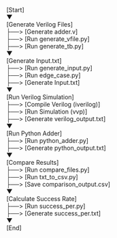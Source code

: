 [Start]   
   ▼  
[Generate Verilog Files]       
   ├──> [Generate adder.v]  
   ├──> [Run generate_vfile.py]  
   ├──> [Run generate_tb.py]       
   ▼  
[Generate Input.txt]   
   ├──> [Run generate_input.py]  
   ├──> [Run edge_case.py]  
   ├──> [Generate Input.txt]   
   ▼  
[Run Verilog Simulation]    
   ├──> [Compile Verilog (iverilog)]  
   ├──> [Run Simulation (vvp)]  
   ├──> [Generate verilog_output.txt]    
   ▼  
[Run Python Adder]    
   ├──> [Run python_adder.py]  
   ├──> [Generate python_output.txt]    
   ▼  
[Compare Results]    
   ├──> [Run compare_files.py]  
   ├──> [Run txt_to_csv.py]  
   ├──> [Save comparison_output.csv]    
   ▼  
[Calculate Success Rate]    
   ├──> [Run success_per.py]  
   ├──> [Generate success_per.txt]    
   ▼  
[End]  
